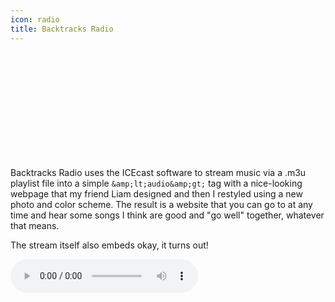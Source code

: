 ```yaml
---
icon: radio
title: Backtracks Radio
---
```


<div class="iframely-embed"><div class="iframely-responsive" style="height: 170px; padding-bottom: 0;"><a href="https://radio.backtracks.co/" data-iframely-url="//iframely.net/yx7mnj0K?theme=auto"></a></div></div><script async src="//iframely.net/embed.js"></script>

Backtracks Radio uses the ICEcast software to stream music via a .m3u playlist file into a simple `&amp;lt;audio&amp;gt;` tag with a nice-looking webpage that my friend Liam designed and then I restyled using a new photo and color scheme. The result is a website that you can go to at any time and hear some songs I think are good and "go well" together, whatever that means.

The stream itself also embeds okay, it turns out!

<audio controls>
    <source id="source" src="https://radio.backtracks.co:8443/stream" type="audio/mpeg">
</audio>
